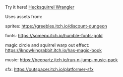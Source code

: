 Try it here! [Hecksquirrel Wrangler](https://byte-artificer.github.io/HecksquirrelWrangler/publish/)

Uses assets from:

sprites:
https://greebles.itch.io/discount-dungeon

fonts:
https://somepx.itch.io/humble-fonts-gold

magic circle and squirrel warp out effect:
https://iknowkingrabbit.itch.io/has-magic-book

music:
https://beepartz.itch.io/run-n-jump-music-pack

sfx:
https://outspacer.itch.io/platformer-sfx

